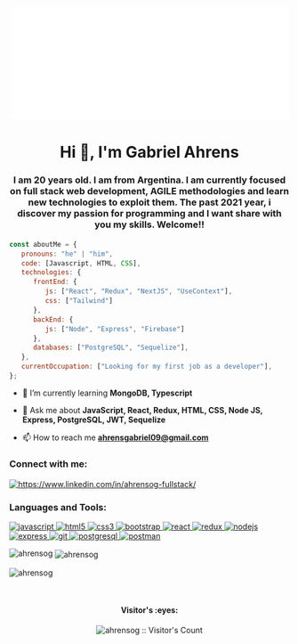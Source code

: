 <img src="https://github.com/AhrensOG/AhrensOG/blob/main/svg.svg" alt="hello world"/>


<h1 align="center">Hi 👋, I'm Gabriel Ahrens</h1>

<h3 align="center">I am 20 years old. I am from Argentina. I am currently focused on full stack web development, AGILE methodologies and  learn new technologies to exploit them. The past 2021 year, i discover my passion for programming and I want share with you my skills. Welcome!!</h3>

```javascript
const aboutMe = {
   pronouns: "he" | "him",
   code: [Javascript, HTML, CSS],
   technologies: {
      frontEnd: {
         js: ["React", "Redux", "NextJS", "UseContext"],
         css: ["Tailwind"]
      },
      backEnd: {
         js: ["Node", "Express", "Firebase"]
      },
      databases: ["PostgreSQL", "Sequelize"],
   },
   currentOccupation: ["Looking for my first job as a developer"],
};
```
- 🌱 I’m currently learning **MongoDB, Typescript**

- 💬 Ask me about **JavaScript, React, Redux, HTML, CSS, Node JS, Express, PostgreSQL, JWT, Sequelize**

- 📫 How to reach me **ahrensgabriel09@gmail.com**

<h3 align="left">Connect with me:</h3>
<p align="left">
<a href="https://www.linkedin.com/in/ahrensog-fullstack/" target="_blank"><img align="center" src="https://www.svgrepo.com/show/355096/linkedin.svg" alt="https://www.linkedin.com/in/ahrensog-fullstack/" height="30" width="40" /></a>

<h3 align="left">Languages and Tools:</h3>
<p align="left">  <a href="https://developer.mozilla.org/en-US/docs/Web/JavaScript" target="_blank"> <img src="https://upload.wikimedia.org/wikipedia/commons/thumb/9/99/Unofficial_JavaScript_logo_2.svg/1024px-Unofficial_JavaScript_logo_2.svg.png" alt="javascript" width="40" height="40"/> </a> 
<a href="https://www.w3.org/html/" target="_blank"> <img src="https://upload.wikimedia.org/wikipedia/commons/thumb/3/38/HTML5_Badge.svg/600px-HTML5_Badge.svg.png" alt="html5" width="40" height="40"/> </a>
<a href="https://www.w3schools.com/css/" target="_blank"> <img src="https://cdn4.iconfinder.com/data/icons/social-media-logos-6/512/121-css3-512.png" alt="css3" width="40" height="40"/> </a> 
<a href="https://getbootstrap.com" target="_blank"> <img src="https://upload.wikimedia.org/wikipedia/commons/thumb/b/b2/Bootstrap_logo.svg/1024px-Bootstrap_logo.svg.png" alt="bootstrap" width="40" height="40"/> </a> 
<a href="https://reactjs.org/" target="_blank"> <img src="https://seeklogo.com/images/R/react-logo-7B3CE81517-seeklogo.com.png" alt="react" width="40" height="40"/> </a> 
<a href="https://redux.js.org" target="_blank"> <img src="https://seeklogo.com/images/R/redux-logo-9CA6836C12-seeklogo.com.png" alt="redux" width="40" height="40"/> </a> 
<a href="https://nodejs.org" target="_blank"> <img src="https://cdn.pixabay.com/photo/2015/04/23/17/41/node-js-736399_960_720.png" alt="nodejs" height="40"/> </a>
<a href="https://expressjs.com" target="_blank"> <img src="https://i.cloudup.com/zfY6lL7eFa-3000x3000.png" alt="express" height="40"/> </a> 
<a href="https://git-scm.com/" target="_blank"> <img src="https://www.vectorlogo.zone/logos/git-scm/git-scm-icon.svg" alt="git" width="40" height="40"/> </a> 
<a href="https://www.postgresql.org" target="_blank"> <img src="https://upload.wikimedia.org/wikipedia/commons/thumb/2/29/Postgresql_elephant.svg/1200px-Postgresql_elephant.svg.png" alt="postgresql" width="40" height="40"/> </a> 
<a href="https://postman.com" target="_blank"> <img src="https://www.vectorlogo.zone/logos/getpostman/getpostman-icon.svg" alt="postman" width="40" height="40"/> </a> 

<p><img align="left" src="https://github-readme-stats.vercel.app/api/top-langs?username=ahrensog&show_icons=true&theme=dark" alt="ahrensog" /></p>
<p>&nbsp;<img align="center" src="https://github-readme-stats.vercel.app/api?username=ahrensog&show_icons=true&theme=highcontrast&title_color=cfd147&locale=en" alt="ahrensog" /></p>

<p><img align="center" src="https://github-readme-streak-stats.herokuapp.com/?user=ahrensog&theme=dark" alt="ahrensog" /></p>

</br>
<h4 align="center">Visitor's :eyes:</h4>

<p align="center"><img src="https://profile-counter.glitch.me/{ahrensog}/count.svg" alt="ahrensog :: Visitor's Count" /></p>
